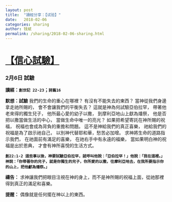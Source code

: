 ```yaml
---
layout: post
title:  "讀經分享：【试验】"
date:   2018-02-06
categories: sharing
author: 钱斌
permalink: /sharing/2018-02-06-sharing.html
---
```


[【信心試驗】](/daily/2018-02-06-daily.html)
===========

### 2月6日 試驗

**讀經：`創世記 22-23`；`詩篇16`**

**默想：試驗**
我們的生命的重心在哪裡？
有沒有不能失去的東西？
當神從我們身邊拿走祂所賜的，
會不會讓我們的平衡失去？
這就是神為何試驗亞伯拉罕，
帶著他老來得的獨生兒子，
他所最心愛的幼子以撒，
到摩利亞地山上獻為燔祭，
他是否把以撒當做生活的中心，
當做生命中唯一的亮光？
如果把希望寄託在神所賜的祝福，
祝福也會成為背負的重擔和問題。
這不是神給我們的真正喜樂，
祂給我們的祝福是為了啟示祂自己，
以別神代替耶和華，愁苦必加增。
求神將生命的道路指示我們，
在祂面前有滿足的喜樂，
在祂右手中有永遠的福樂，
當如果明白神的祝福是出於恩典，
才會有神所喜悅的生活方式。

**`創22:1-2 這些事以後，神要試驗亞伯拉罕，就呼叫他說：「亞伯拉罕！」他說：「我在這裡。」神說：「你帶著你的兒子，就是你獨生的兒子，你所愛的以撒，往摩利亞地去，在我所要指示你的山上，把他獻為燔祭。」`**

**禱告：**
求神讓我們把眼目注視在神的身上，而不是神所賜的祝福上面，從祂那裡得到真正的滿足和喜樂。

**提醒：**
偶像就是任何擺在神以上的東西。
